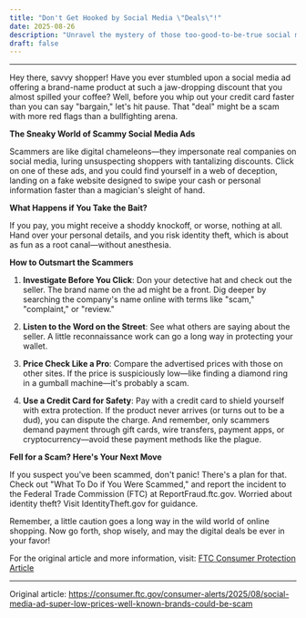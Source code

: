 ```yaml
---
title: "Don't Get Hooked by Social Media \"Deals\"!"
date: 2025-08-26
description: "Unravel the mystery of those too-good-to-be-true social media deals and learn how to dodge digital scams with a smile!"
draft: false
---
```


---

Hey there, savvy shopper! Have you ever stumbled upon a social media ad offering a brand-name product at such a jaw-dropping discount that you almost spilled your coffee? Well, before you whip out your credit card faster than you can say "bargain," let's hit pause. That "deal" might be a scam with more red flags than a bullfighting arena.

**The Sneaky World of Scammy Social Media Ads**

Scammers are like digital chameleons—they impersonate real companies on social media, luring unsuspecting shoppers with tantalizing discounts. Click on one of these ads, and you could find yourself in a web of deception, landing on a fake website designed to swipe your cash or personal information faster than a magician's sleight of hand.

**What Happens if You Take the Bait?**

If you pay, you might receive a shoddy knockoff, or worse, nothing at all. Hand over your personal details, and you risk identity theft, which is about as fun as a root canal—without anesthesia.

**How to Outsmart the Scammers**

1. **Investigate Before You Click**: Don your detective hat and check out the seller. The brand name on the ad might be a front. Dig deeper by searching the company's name online with terms like "scam," "complaint," or "review."

2. **Listen to the Word on the Street**: See what others are saying about the seller. A little reconnaissance work can go a long way in protecting your wallet.

3. **Price Check Like a Pro**: Compare the advertised prices with those on other sites. If the price is suspiciously low—like finding a diamond ring in a gumball machine—it's probably a scam.

4. **Use a Credit Card for Safety**: Pay with a credit card to shield yourself with extra protection. If the product never arrives (or turns out to be a dud), you can dispute the charge. And remember, only scammers demand payment through gift cards, wire transfers, payment apps, or cryptocurrency—avoid these payment methods like the plague.

**Fell for a Scam? Here's Your Next Move**

If you suspect you've been scammed, don't panic! There's a plan for that. Check out "What To Do if You Were Scammed," and report the incident to the Federal Trade Commission (FTC) at ReportFraud.ftc.gov. Worried about identity theft? Visit IdentityTheft.gov for guidance.

Remember, a little caution goes a long way in the wild world of online shopping. Now go forth, shop wisely, and may the digital deals be ever in your favor!

For the original article and more information, visit: [FTC Consumer Protection Article](https://www.consumer.ftc.gov/articles/how-avoid-scams)

---
Original article: https://consumer.ftc.gov/consumer-alerts/2025/08/social-media-ad-super-low-prices-well-known-brands-could-be-scam
